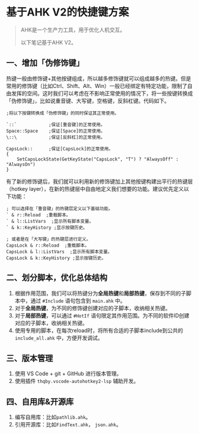 # 基于AHK V2的快捷键方案

> AHK是一个生产力工具，用于优化人机交互。
>
> 以下笔记基于AHK V2。

## 一、增加「伪修饰键」

热键一般由修饰键+其他按键组成，所以越多修饰键就可以组成越多的热键。但是常用的修饰键（比如Ctrl、Shift、Alt、Win）一般已经绑定有特定功能，限制了自由发挥的空间。这时我们可以考虑在不影响正常使用的情况下，将一些按键转换成「伪修饰键」，比如说重音键、大写键，空格键，反斜杠键。代码如下。

```autohotkey
;将以下按键转换成「伪修饰键」的同时保证其正常使用。

`::`            ;保证[重音键]的正常使用。
Space::Space    ;保证[Space]的正常使用。
\::\            ;保证[反斜杠]的正常使用。

CapsLock::      ;保证[CapsLock]的正常使用。
{
    SetCapsLockState(GetKeyState("CapsLock", "T") ? "AlwaysOff" : "AlwaysOn")
}
```

有了新的修饰键后，我们就可以利用新的修饰键加上其他按键构建出平行的热键层（hotkey layer），在新的热键层中自由地定义我们想要的功能。建议优先定义以下功能：

```autohotkey
; 可以选择在「重音键」的热键层定义以下基础功能。
` & r::Reload  ;重载脚本。
` & l::ListVars  ;显示所有脚本变量。
` & k::KeyHistory ;显示按键历史。

; 或者是在「大写键」的热键层进行定义。
CapsLock & r::Reload  ;重载脚本。
CapsLock & l::ListVars  ;显示所有脚本变量。
CapsLock & k::KeyHistory ;显示按键历史。
```

## 二、划分脚本，优化总体结构

1. 根据作用范围，我们可以将热键分为**全局热键**和**局部热键**，保存到不同的子脚本中，通过 `#Include` 语句包含到 `main.ahk` 中。
2. 对于**全局热键**，为不同的修饰键创建对应的子脚本，收纳相关热键。
3. 对于**局部热键**，可以通过 `#HotIf` 语句限定其作用范围。为不同的软件ID创建对应的子脚本，收纳相关热键。
4. 使用专用的脚本，在每次reload时，将所有合适的子脚本include到公共的 `include_all.ahk` 中，方便开发调试。

## 三、版本管理

1. 使用 VS Code + git + GitHub 进行版本管理。
2. 使用插件 `thqby.vscode-autohotkey2-lsp` 辅助开发。

## 四、自用库&开源库

1. 编写自用库：比如`pathlib.ahk`。
2. 引用开源库：比如`FindText.ahk`， `json.ahk`。
